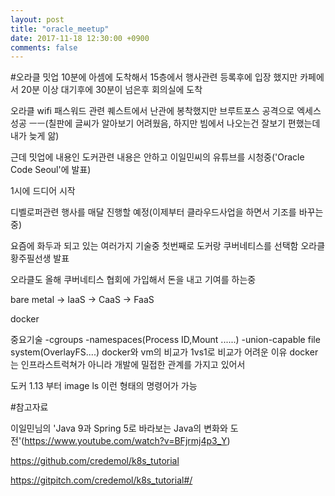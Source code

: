 ```yaml
---
layout: post
title: "oracle_meetup"
date: 2017-11-18 12:30:00 +0900
comments: false
---
```

#오라클 밋업
10분에 아셈에 도착해서 15층에서 행사관련 등록후에 입장 했지만 카페에서 20분 이상 대기후에 30분이 넘은후 회의실에 도착

오라클 wifi 패스워드 관련 퀘스트에서 난관에 봉착했지만 브루트포스 공격으로 엑세스 성공 ㅡㅡ(칠판에 글씨가 알아보기 어려웠음, 하지만 빔에서 나오는건 잘보기 편했는데 내가 늦게 앎)

근데 밋업에 내용인 도커관련 내용은 안하고 이일민씨의 유튜브를 시청중('Oracle Code Seoul'에 발표)

1시에 드디어 시작

디벨로퍼관련 행사를 매달 진행할 예정(이제부터 클라우드사업을 하면서 기조를 바꾸는중)

요즘에 화두과 되고 있는 여러가지 기술중 첫번째로 도커랑 쿠버네티스를 선택함 오라클 황주필선생 발표

오라클도 올해 쿠버네티스 협회에 가입해서 돈을 내고 기여를 하는중

bare metal -> IaaS -> CaaS -> FaaS

docker

 중요기술
  -cgroups
  -namespaces(Process ID,Mount ......)
  -union-capable file system(OverlayFS....)
 docker와 vm의 비교가 1vs1로 비교가 어려운 이유
  docker는 인프라스트럭쳐가 아니라 개발에 밀접한 관계를 가지고 있어서

도커 1.13 부터 image ls 이런 형태의 명령어가 가능

#참고자료

이일민님의 'Java 9과 Spring 5로 바라보는 Java의 변화와 도전'(https://www.youtube.com/watch?v=BFjrmj4p3_Y)

https://github.com/credemol/k8s_tutorial

https://gitpitch.com/credemol/k8s_tutorial#/
